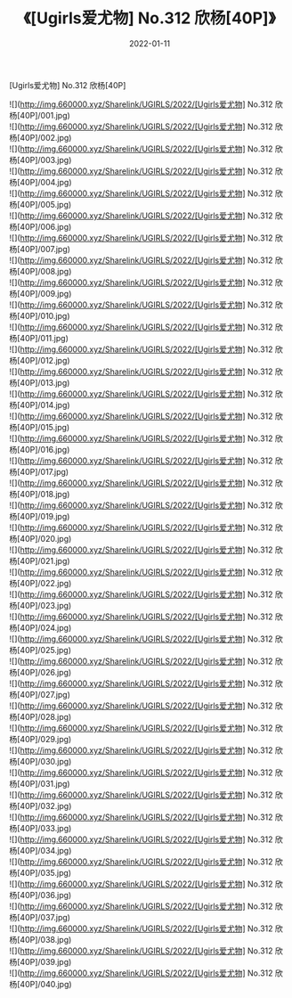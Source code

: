 ﻿---
layout: post
title:  《[Ugirls爱尤物] No.312 欣杨[40P]》
date:   2022-01-11
img: http://img.660000.xyz/Sharelink/UGIRLS/2022/[Ugirls爱尤物] No.312 欣杨[40P]/000.jpg
categories: [美女, 清纯, 唯美]
---

[Ugirls爱尤物] No.312 欣杨[40P]

  ![](http://img.660000.xyz/Sharelink/UGIRLS/2022/[Ugirls爱尤物] No.312 欣杨[40P]/001.jpg) <br> ![](http://img.660000.xyz/Sharelink/UGIRLS/2022/[Ugirls爱尤物] No.312 欣杨[40P]/002.jpg) <br> ![](http://img.660000.xyz/Sharelink/UGIRLS/2022/[Ugirls爱尤物] No.312 欣杨[40P]/003.jpg) <br> ![](http://img.660000.xyz/Sharelink/UGIRLS/2022/[Ugirls爱尤物] No.312 欣杨[40P]/004.jpg) <br> ![](http://img.660000.xyz/Sharelink/UGIRLS/2022/[Ugirls爱尤物] No.312 欣杨[40P]/005.jpg) <br> ![](http://img.660000.xyz/Sharelink/UGIRLS/2022/[Ugirls爱尤物] No.312 欣杨[40P]/006.jpg) <br> ![](http://img.660000.xyz/Sharelink/UGIRLS/2022/[Ugirls爱尤物] No.312 欣杨[40P]/007.jpg) <br> ![](http://img.660000.xyz/Sharelink/UGIRLS/2022/[Ugirls爱尤物] No.312 欣杨[40P]/008.jpg) <br> ![](http://img.660000.xyz/Sharelink/UGIRLS/2022/[Ugirls爱尤物] No.312 欣杨[40P]/009.jpg) <br> ![](http://img.660000.xyz/Sharelink/UGIRLS/2022/[Ugirls爱尤物] No.312 欣杨[40P]/010.jpg) <br> ![](http://img.660000.xyz/Sharelink/UGIRLS/2022/[Ugirls爱尤物] No.312 欣杨[40P]/011.jpg) <br> ![](http://img.660000.xyz/Sharelink/UGIRLS/2022/[Ugirls爱尤物] No.312 欣杨[40P]/012.jpg) <br> ![](http://img.660000.xyz/Sharelink/UGIRLS/2022/[Ugirls爱尤物] No.312 欣杨[40P]/013.jpg) <br> ![](http://img.660000.xyz/Sharelink/UGIRLS/2022/[Ugirls爱尤物] No.312 欣杨[40P]/014.jpg) <br> ![](http://img.660000.xyz/Sharelink/UGIRLS/2022/[Ugirls爱尤物] No.312 欣杨[40P]/015.jpg) <br> ![](http://img.660000.xyz/Sharelink/UGIRLS/2022/[Ugirls爱尤物] No.312 欣杨[40P]/016.jpg) <br> ![](http://img.660000.xyz/Sharelink/UGIRLS/2022/[Ugirls爱尤物] No.312 欣杨[40P]/017.jpg) <br> ![](http://img.660000.xyz/Sharelink/UGIRLS/2022/[Ugirls爱尤物] No.312 欣杨[40P]/018.jpg) <br> ![](http://img.660000.xyz/Sharelink/UGIRLS/2022/[Ugirls爱尤物] No.312 欣杨[40P]/019.jpg) <br> ![](http://img.660000.xyz/Sharelink/UGIRLS/2022/[Ugirls爱尤物] No.312 欣杨[40P]/020.jpg) <br> ![](http://img.660000.xyz/Sharelink/UGIRLS/2022/[Ugirls爱尤物] No.312 欣杨[40P]/021.jpg) <br> ![](http://img.660000.xyz/Sharelink/UGIRLS/2022/[Ugirls爱尤物] No.312 欣杨[40P]/022.jpg) <br> ![](http://img.660000.xyz/Sharelink/UGIRLS/2022/[Ugirls爱尤物] No.312 欣杨[40P]/023.jpg) <br> ![](http://img.660000.xyz/Sharelink/UGIRLS/2022/[Ugirls爱尤物] No.312 欣杨[40P]/024.jpg) <br> ![](http://img.660000.xyz/Sharelink/UGIRLS/2022/[Ugirls爱尤物] No.312 欣杨[40P]/025.jpg) <br> ![](http://img.660000.xyz/Sharelink/UGIRLS/2022/[Ugirls爱尤物] No.312 欣杨[40P]/026.jpg) <br> ![](http://img.660000.xyz/Sharelink/UGIRLS/2022/[Ugirls爱尤物] No.312 欣杨[40P]/027.jpg) <br> ![](http://img.660000.xyz/Sharelink/UGIRLS/2022/[Ugirls爱尤物] No.312 欣杨[40P]/028.jpg) <br> ![](http://img.660000.xyz/Sharelink/UGIRLS/2022/[Ugirls爱尤物] No.312 欣杨[40P]/029.jpg) <br> ![](http://img.660000.xyz/Sharelink/UGIRLS/2022/[Ugirls爱尤物] No.312 欣杨[40P]/030.jpg) <br> ![](http://img.660000.xyz/Sharelink/UGIRLS/2022/[Ugirls爱尤物] No.312 欣杨[40P]/031.jpg) <br> ![](http://img.660000.xyz/Sharelink/UGIRLS/2022/[Ugirls爱尤物] No.312 欣杨[40P]/032.jpg) <br> ![](http://img.660000.xyz/Sharelink/UGIRLS/2022/[Ugirls爱尤物] No.312 欣杨[40P]/033.jpg) <br> ![](http://img.660000.xyz/Sharelink/UGIRLS/2022/[Ugirls爱尤物] No.312 欣杨[40P]/034.jpg) <br> ![](http://img.660000.xyz/Sharelink/UGIRLS/2022/[Ugirls爱尤物] No.312 欣杨[40P]/035.jpg) <br> ![](http://img.660000.xyz/Sharelink/UGIRLS/2022/[Ugirls爱尤物] No.312 欣杨[40P]/036.jpg) <br> ![](http://img.660000.xyz/Sharelink/UGIRLS/2022/[Ugirls爱尤物] No.312 欣杨[40P]/037.jpg) <br> ![](http://img.660000.xyz/Sharelink/UGIRLS/2022/[Ugirls爱尤物] No.312 欣杨[40P]/038.jpg) <br> ![](http://img.660000.xyz/Sharelink/UGIRLS/2022/[Ugirls爱尤物] No.312 欣杨[40P]/039.jpg) <br> ![](http://img.660000.xyz/Sharelink/UGIRLS/2022/[Ugirls爱尤物] No.312 欣杨[40P]/040.jpg) <br>